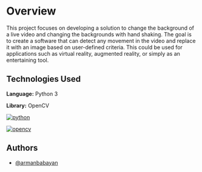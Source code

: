 
# Overview

This project focuses on developing a solution 
to change the background of a live video and
changing the backgrounds with hand shaking. The goal is to create a software that can detect any movement in the video and replace it with an image based on user-defined criteria. This could be used for applications such as virtual reality, augmented reality, or simply as an entertaining tool.

## Technologies Used
**Language:**  Python 3

**Library:** OpenCV


[![python](https://camo.githubusercontent.com/3cdf9577401a2c7dceac655bbd37fb2f3ee273a457bf1f2169c602fb80ca56f8/68747470733a2f2f666f7274686562616467652e636f6d2f696d616765732f6261646765732f6d6164652d776974682d707974686f6e2e737667)](https://www.python.org/)  

[![opencv](https://user-images.githubusercontent.com/84587490/122578843-574efa00-d065-11eb-8de5-4511aba3a076.png)](https://opencv.org/)
## Authors

- [@armanbabayan](https://github.com/armanbabayan)

